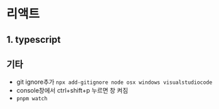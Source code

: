 # 리액트 

## 1. typescript

## 기타
- git ignore추가 `npx add-gitignore node osx windows visualstudiocode` 
- console창에서 ctrl+shift+p 누르면 창 켜짐
-  `pnpm watch`